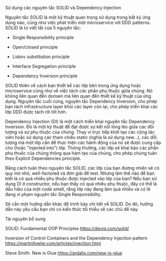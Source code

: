 Sử dụng các nguyên tắc SOLID và Dependency Injection

Nguyên tắc SOLID là một kỹ thuật quan trọng sử dụng trong bất kỳ ứng dụng nào, cũng như việc phát triển một microservice với DDD patterns. SOLID là từ viết tắt của 5 nguyên tắc:

- Single Responsibility principle

- Open/closed principle

- Liskov substitution principle

- Interface Segregation principle

- Dependency Inversion principle

SOLID thiên về cách bạn thiết kế các lớp bên trong ứng dụng hoặc microservice cũng như về việc tách các phần phụ thuộc giữa chúng. Nó không liên quan đến domain mà liên quan đến thiết kế kỹ thuật của ứng dụng. Nguyên tắc cuối cùng, nguyên tắc Dependency Inversion, cho phép bạn tách infrastructure layer khỏi các layer còn lại, cho phép triển khai các lớp DDD được tách rời tốt hơn.

Dependency Injection (DI) là một cách triển khai nguyên tắc Dependency Inversion. Đó là một kỹ thuật để đạt được sự kết nối lỏng lẻo giữa các đối tượng và sự phụ thuộc của chúng. Thay vì trực tiếp khởi tạo các cộng tác viên hoặc sử dụng các tham chiếu static (nghĩa là sử dụng new…), các đối tượng mà một lớp cần để thực hiện các hành động của nó sẽ được cung cấp cho (hoặc "injected into") lớp. Thông thường, các lớp sẽ khai báo các phần phụ thuộc của chúng thông qua hàm tạo của chúng, cho phép chúng tuân theo Explicit Dependencies principle.

Bằng cách tuân theo nguyên tắc SOLID, các lớp của bạn đương nhiên sẽ có quy mô nhỏ, well-factored và đơn giải để test. Nhưng làm thế nào để bạn biết là có quá nhiều phụ thuộc được injected vào lớp của bạn? Nếu bạn sử dụng DI ở constructor, nếu bạn thấy có quá nhiều phụ thuộc, đây có thể là dấu hiệu của một code smell, rằng lớp này đang làm quá nhiều và có lẽ đang vi phạm nguyên tắc Single Responsibility.

Sẽ cần một hướng dẫn khác để trình bày chi tiết về SOLID. Do đó, hướng dẫn này yêu cầu bạn chỉ có kiến thức tối thiểu về các chủ đề này.

Tài nguyên bổ sung

SOLID: Fundamental OOP Principles
https://deviq.com/solid/

Inversion of Control Containers and the Dependency Injection pattern
https://martinfowler.com/articles/injection.html

Steve Smith. New is Glue
https://ardalis.com/new-is-glue
